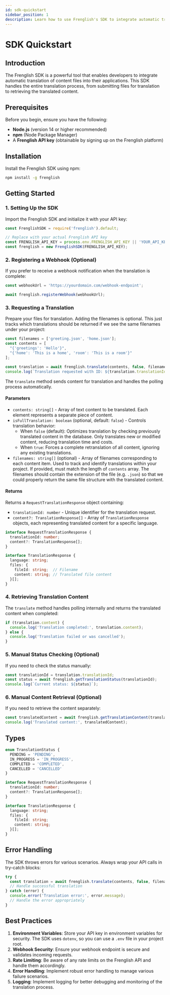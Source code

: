 ```yaml
---
id: sdk-quickstart
sidebar_position: 1
description: Learn how to use Frenglish's SDK to integrate automatic translation of content into your applications
---
```


# SDK Quickstart

## Introduction

The Frenglish SDK is a powerful tool that enables developers to integrate automatic translation of content files into their applications. This SDK handles the entire translation process, from submitting files for translation to retrieving the translated content.

## Prerequisites

Before you begin, ensure you have the following:

- **Node.js** (version 14 or higher recommended)
- **npm** (Node Package Manager)
- A **Frenglish API key** (obtainable by signing up on the Frenglish platform)

## Installation

Install the Frenglish SDK using npm:

```bash
npm install -g frenglish
```

## Getting Started

### 1. Setting Up the SDK

Import the Frenglish SDK and initialize it with your API key:

```javascript
const FrenglishSDK = require('frenglish').default;

// Replace with your actual Frenglish API key
const FRENGLISH_API_KEY = process.env.FRENGLISH_API_KEY || 'YOUR_API_KEY_HERE';
const frenglish = new FrenglishSDK(FRENGLISH_API_KEY);
```

### 2. Registering a Webhook (Optional)

If you prefer to receive a webhook notification when the translation is complete:

```javascript
const webhookUrl = 'https://yourdomain.com/webhook-endpoint';

await frenglish.registerWebhook(webhookUrl);
```

### 3. Requesting a Translation

Prepare your files for translation. Adding the filenames is optional. This just tracks which translations should be returned if we see the same filenames under your project:

```javascript
const filenames = ['greeting.json', 'home.json'];
const contents = [
  "{'greetings': 'Hello'}",
  "{'home': 'This is a home', 'room': 'This is a room'}"
];

const translation = await frenglish.translate(contents, false, filenames);
console.log(`Translation requested with ID: ${translation.translationId}`);
```

The `translate` method sends content for translation and handles the polling process automatically.

#### Parameters

- `contents: string[]` - Array of text content to be translated. Each element represents a separate piece of content.
- `isFullTranslation: boolean` (optional, default: `false`) - Controls translation behavior:
  - When `false` (default): Optimizes translation by checking previously translated content in the database. Only translates new or modified content, reducing translation time and costs.
  - When `true`: Forces a complete retranslation of all content, ignoring any existing translations.
- `filenames: string[]` (optional) - Array of filenames corresponding to each content item. Used to track and identify translations within your project. If provided, must match the length of `contents` array. The filenames should contain the extension of the file (e.g. `.json`) so that we could properly return the same file structure with the translated content.

#### Returns

Returns a `RequestTranslationResponse` object containing:

- `translationId: number` - Unique identifier for the translation request.
- `content?: TranslationResponse[]` - Array of `TranslationResponse` objects, each representing translated content for a specific language.

```typescript
interface RequestTranslationResponse {
  translationId: number;
  content?: TranslationResponse[];
}

interface TranslationResponse {
  language: string;
  files: {
    fileId: string;  // Filename
    content: string; // Translated file content
  }[];
}
```

### 4. Retrieving Translation Content

The `translate` method handles polling internally and returns the translated content when completed:

```javascript
if (translation.content) {
  console.log('Translation completed:', translation.content);
} else {
  console.log('Translation failed or was cancelled');
}
```

### 5. Manual Status Checking (Optional)

If you need to check the status manually:

```javascript
const translationId = translation.translationId;
const status = await frenglish.getTranslationStatus(translationId);
console.log(`Current status: ${status}`);
```

### 6. Manual Content Retrieval (Optional)

If you need to retrieve the content separately:

```javascript
const translatedContent = await frenglish.getTranslationContent(translationId);
console.log('Translated content:', translatedContent);
```

## Types

```typescript
enum TranslationStatus {
  PENDING = 'PENDING',
  IN_PROGRESS = 'IN_PROGRESS',
  COMPLETED = 'COMPLETED',
  CANCELLED = 'CANCELLED'
}

interface RequestTranslationResponse {
  translationId: number;
  content?: TranslationResponse[];
}

interface TranslationResponse {
  language: string;
  files: {
    fileId: string;
    content: string;
  }[];
}
```

## Error Handling

The SDK throws errors for various scenarios. Always wrap your API calls in try-catch blocks:

```javascript
try {
  const translation = await frenglish.translate(contents, false, filenames);
  // Handle successful translation
} catch (error) {
  console.error('Translation error:', error.message);
  // Handle the error appropriately
}
```

## Best Practices

1. **Environment Variables**: Store your API key in environment variables for security. The SDK uses `dotenv`, so you can use a `.env` file in your project root.
2. **Webhook Security**: Ensure your webhook endpoint is secure and validates incoming requests.
3. **Rate Limiting**: Be aware of any rate limits on the Frenglish API and handle them accordingly.
4. **Error Handling**: Implement robust error handling to manage various failure scenarios.
5. **Logging**: Implement logging for better debugging and monitoring of the translation process.